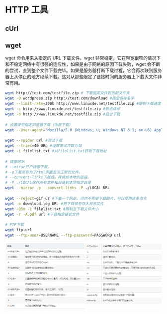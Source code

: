 # HTTP 工具

## cUrl

## wget

wget 命令用来从指定的 URL 下载文件。wget 非常稳定，它在带宽很窄的情况下和不稳定网络中有很强的适应性，如果是由于网络的原因下载失败，wget 会不断的尝试，直到整个文件下载完毕。如果是服务器打断下载过程，它会再次联到服务器上从停止的地方继续下载。这对从那些限定了链接时间的服务器上下载大文件非常有用。

```bash
wget http://test.com/testfile.zip # 下载指定文件到当前文件夹
wget -O wordpress.zip http://test.com/download #指定保存名字
wget --limit-rate=300k http://www.linuxde.net/testfile.zip #限制下载速度
wget -c http://www.linuxde.net/testfile.zip #断点续传
wget -b http://www.linuxde.net/testfile.zip #后台下载

# 设置使用指定浏览器下载（伪装下载）
wget --user-agent="Mozilla/5.0 (Windows; U; Windows NT 6.1; en-US) AppleWebKit/534.16 (KHTML, like Gecko) Chrome/10.0.648.204 Safari/534.16" http://www.linuxde.net/testfile.zip

wget --spider url #测试下载
wget --tries=40 URL #设置重试次数为40
wget -i filelist.txt #从filelist.txt获取下载地址

# 镜像网站
# --miror开户镜像下载。
# -p下载所有为了html页面显示正常的文件。
# --convert-links下载后，转换成本地的链接。
# -P ./LOCAL保存所有文件和目录到本地指定目录
wget --mirror -p --convert-links -P ./LOCAL URL

wget --reject=gif ur #下载一个网站，但你不希望下载图片，可以使用这条命令
wget -o download.log URL #把下载信息存入日志文件
wget -Q5m -i filelist.txt #限制总下载文件大小
wget -r -A.pdf url #下载指定格式文件

# FTP下载
wget ftp-url
wget --ftp-user=USERNAME --ftp-password=PASSWORD url
```

![wget参数](images/wget-20210316112142.png)